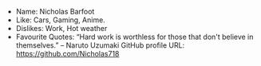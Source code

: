 - Name: Nicholas Barfoot
- Like: Cars, Gaming, Anime.
- Dislikes: Work, Hot weather
- Favourite Quotes: “Hard work is worthless for those that don't believe in themselves.” – Naruto Uzumaki
GitHub profile URL: https://github.com/Nicholas718